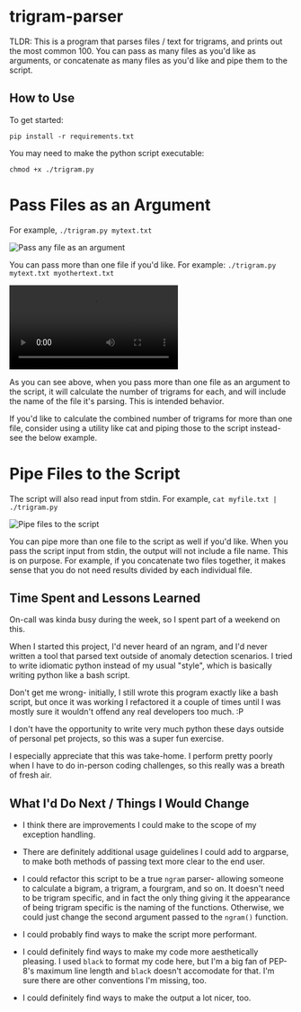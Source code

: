 # trigram-parser
TLDR: This is a program that parses files / text for trigrams, and prints out the most common 100. You can pass as many files as you'd like as arguments, or concatenate as many files as you'd like and pipe them to the script.

## How to Use
To get started:

`pip install -r requirements.txt`

You may need to make the python script executable:

`chmod +x ./trigram.py`

# Pass Files as an Argument
For example, `./trigram.py mytext.txt`

![Pass any file as an argument](https://github.com/threatsnack/trigram-parser/readme-assets/onefile.gif)

You can pass more than one file if you'd like. For example:
`./trigram.py mytext.txt myothertext.txt`

![Pass multiple files as an argument](https://github.com/threatsnack/trigram-parser/readme-assets/twofiles.mp4)

As you can see above, when you pass more than one file as an argument to the script, it will calculate the number of trigrams for each, and will include the name of the file it's parsing. This is intended behavior.

If you'd like to calculate the combined number of trigrams for more than one file, consider using a utility like cat and piping those to the script instead- see the below example.

# Pipe Files to the Script
The script will also read input from stdin. For example,
`cat myfile.txt | ./trigram.py`

![Pipe files to the script](https://github.com/threatsnack/trigram-parser/readme-assets/stdin.gif)

You can pipe more than one file to the script as well if you'd like. When you pass the script input from stdin, the output will not include a file name. This is on purpose. For example, if you concatenate two files together, it makes sense that you do not need results divided by each individual file.

## Time Spent and Lessons Learned
On-call was kinda busy during the week, so I spent part of a weekend on this.

When I started this project, I'd never heard of an ngram, and I'd never written a tool that parsed text outside of anomaly detection scenarios. I tried to write idiomatic python instead of my usual "style", which is basically writing python like a bash script.

Don't get me wrong- initially, I still wrote this program exactly like a bash script, but once it was working I refactored it a couple of times until I was mostly sure it wouldn't offend any real developers too much. :P

I don't have the opportunity to write very much python these days outside of personal pet projects, so this was a super fun exercise.

I especially appreciate that this was take-home. I perform pretty poorly when I have to do in-person coding challenges, so this really was a breath of fresh air.

## What I'd Do Next / Things I Would Change
- I think there are improvements I could make to the scope of my exception handling.

- There are definitely additional usage guidelines I could add to argparse, to make both methods of passing text more clear to the end user.

- I could refactor this script to be a true `ngram` parser- allowing someone to calculate a bigram, a trigram, a fourgram, and so on. It doesn't need to be trigram specific, and in fact the only thing giving it the appearance of being trigram specific is the naming of the functions. Otherwise, we could just change the second argument passed to the `ngram()` function.

- I could probably find ways to make the script more performant.

- I could definitely find ways to make my code more aesthetically pleasing. I used `black` to format my code here, but I'm a big fan of PEP-8's maximum line length and `black` doesn't accomodate for that. I'm sure there are other conventions I'm missing, too.

- I could definitely find ways to make the output a lot nicer, too.

